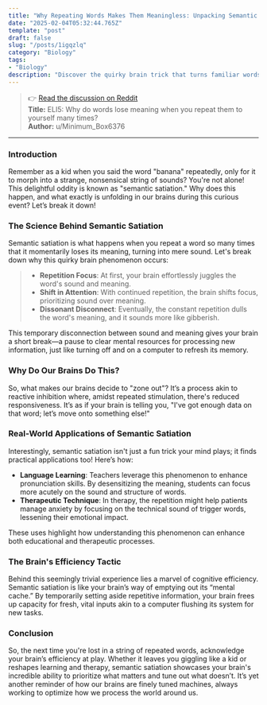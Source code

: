 ```yaml
---
title: "Why Repeating Words Makes Them Meaningless: Unpacking Semantic Satiation"
date: "2025-02-04T05:32:44.765Z"
template: "post"
draft: false
slug: "/posts/1igqzlq"
category: "Biology"
tags:
- "Biology"
description: "Discover the quirky brain trick that turns familiar words into gibberish with repetition."
---
```

>👉 [Read the discussion on Reddit](https://www.reddit.com/r/explainlikeimfive/comments/1igqzlq)  
>**Title:** ELI5: Why do words lose meaning when you repeat them to yourself many times?  
>**Author:** u/Minimum_Box6376  
---

### Introduction

Remember as a kid when you said the word "banana" repeatedly, only for it to morph into a strange, nonsensical string of sounds? You're not alone! This delightful oddity is known as "semantic satiation." Why does this happen, and what exactly is unfolding in our brains during this curious event? Let’s break it down!

### The Science Behind Semantic Satiation

Semantic satiation is what happens when you repeat a word so many times that it momentarily loses its meaning, turning into mere sound. Let's break down why this quirky brain phenomenon occurs:

> - **Repetition Focus**: At first, your brain effortlessly juggles the word's sound and meaning.
> - **Shift in Attention**: With continued repetition, the brain shifts focus, prioritizing sound over meaning.
> - **Dissonant Disconnect**: Eventually, the constant repetition dulls the word's meaning, and it sounds more like gibberish.

This temporary disconnection between sound and meaning gives your brain a short break—a pause to clear mental resources for processing new information, just like turning off and on a computer to refresh its memory.

### Why Do Our Brains Do This?

So, what makes our brains decide to "zone out"? It’s a process akin to reactive inhibition where, amidst repeated stimulation, there's reduced responsiveness. It’s as if your brain is telling you, "I've got enough data on that word; let’s move onto something else!"

### Real-World Applications of Semantic Satiation

Interestingly, semantic satiation isn't just a fun trick your mind plays; it finds practical applications too! Here’s how:

- **Language Learning**: Teachers leverage this phenomenon to enhance pronunciation skills. By desensitizing the meaning, students can focus more acutely on the sound and structure of words.
- **Therapeutic Technique**: In therapy, the repetition might help patients manage anxiety by focusing on the technical sound of trigger words, lessening their emotional impact.

These uses highlight how understanding this phenomenon can enhance both educational and therapeutic processes.

### The Brain's Efficiency Tactic

Behind this seemingly trivial experience lies a marvel of cognitive efficiency. Semantic satiation is like your brain’s way of emptying out its “mental cache.” By temporarily setting aside repetitive information, your brain frees up capacity for fresh, vital inputs akin to a computer flushing its system for new tasks.

### Conclusion

So, the next time you're lost in a string of repeated words, acknowledge your brain’s efficiency at play. Whether it leaves you giggling like a kid or reshapes learning and therapy, semantic satiation showcases your brain's incredible ability to prioritize what matters and tune out what doesn’t. It’s yet another reminder of how our brains are finely tuned machines, always working to optimize how we process the world around us.